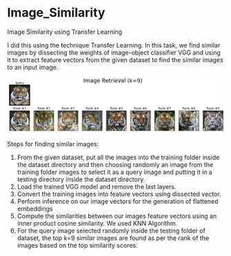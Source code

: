 # Image_Similarity
Image Similarity using Transfer Learning

I did this using the technique Transfer Learning. In this task, we find similar images
by dissecting the weights of image-object classifier VGG and using it to extract 
feature vectors from the given dataset to find the similar images to an input image.


![alt text](https://github.com/yashikesarwani/Image_Similarity/blob/master/output/vgg19/vgg19_retrieval_0.png)


Steps for finding similar images:
 
1. From the given dataset, put all the images into the training folder inside the dataset directory and then choosing randomly an image from the training folder images to select it as a query image and putting it in a testing directory inside the dataset directory. <br>
2. Load the trained VGG model and remove the last layers. <br>
3. Convert the training images into feature vectors using dissected vector. <br>
4. Perform inference on our image vectors for the generation of flattened embeddings <br>
5. Compute the similarities between our images feature vectors using an inner product cosine similarity. We used KNN Algorithm. <br>
6. For the query image selected randomly inside the testing folder of dataset, the top k=9 similar images are found as per the rank of the images based on the top similarity scores. <br>
